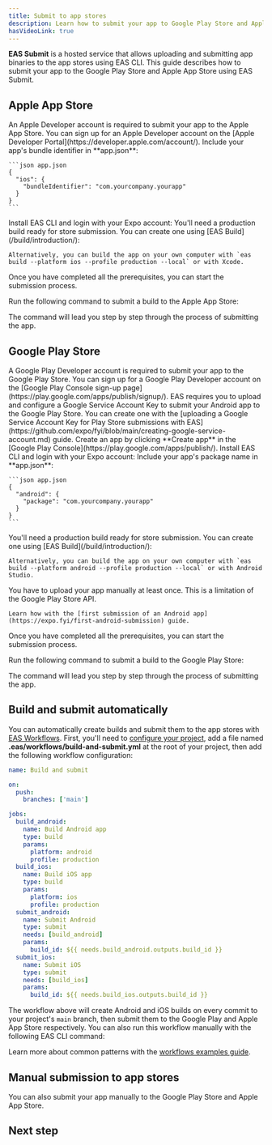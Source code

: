 ```yaml
---
title: Submit to app stores
description: Learn how to submit your app to Google Play Store and Apple App Store from the command line with EAS Submit.
hasVideoLink: true
---
```


**EAS Submit** is a hosted service that allows uploading and submitting app binaries to the app stores using EAS CLI. This guide describes how to submit your app to the Google Play Store and Apple App Store using EAS Submit.

## Apple App Store

  <Requirement number={1} title="Sign up for an Apple Developer account">
    An Apple Developer account is required to submit your app to the Apple App Store. You can sign up for an Apple Developer account on the [Apple Developer Portal](https://developer.apple.com/account/).
  </Requirement>
  <Requirement number={2} title="Include a bundle identifier in app.json">
    Include your app's bundle identifier in **app.json**:

    ```json app.json
    {
      "ios": {
        "bundleIdentifier": "com.yourcompany.yourapp"
      }
    }
    ```

  </Requirement>
  <Requirement number={3} title="Install EAS CLI and authenticate with your Expo account">
    Install EAS CLI and login with your Expo account:

    

  </Requirement>
  <Requirement number={4} title="Build a production app">
    You'll need a production build ready for store submission. You can create one using [EAS Build](/build/introduction/):

    

    Alternatively, you can build the app on your own computer with `eas build --platform ios --profile production --local` or with Xcode.

  </Requirement>

Once you have completed all the prerequisites, you can start the submission process.

Run the following command to submit a build to the Apple App Store:

The command will lead you step by step through the process of submitting the app.

## Google Play Store

  <Requirement number={1} title="Sign up for a Google Play Developer account">
    A Google Play Developer account is required to submit your app to the Google Play Store. You can sign up for a Google Play Developer account on the [Google Play Console sign-up page](https://play.google.com/apps/publish/signup/).
  </Requirement>
  <Requirement number={2} title="Create a Google Service Account">
    EAS requires you to upload and configure a Google Service Account Key to submit your Android app to the Google Play Store. You can create one with the [uploading a Google Service Account Key for Play Store submissions with EAS](https://github.com/expo/fyi/blob/main/creating-google-service-account.md) guide.
  </Requirement>
  <Requirement number={3} title="Create an app on Google Play Console">
    Create an app by clicking **Create app** in the [Google Play Console](https://play.google.com/apps/publish/).
  </Requirement>
  <Requirement number={4} title="Install EAS CLI and authenticate with your Expo account">
    Install EAS CLI and login with your Expo account:

    

  </Requirement>
  <Requirement number={5} title="Include a package name in app.json">
    Include your app's package name in **app.json**:

    ```json app.json
    {
      "android": {
        "package": "com.yourcompany.yourapp"
      }
    }
    ```

  </Requirement>
  <Requirement number={6} title="Build a production app">
    You'll need a production build ready for store submission. You can create one using [EAS Build](/build/introduction/):

    

    Alternatively, you can build the app on your own computer with `eas build --platform android --profile production --local` or with Android Studio.

  </Requirement>
  <Requirement number={7} title="Upload your app manually at least once">
    You have to upload your app manually at least once. This is a limitation of the Google Play Store API.

    Learn how with the [first submission of an Android app](https://expo.fyi/first-android-submission) guide.

  </Requirement>

Once you have completed all the prerequisites, you can start the submission process.

Run the following command to submit a build to the Google Play Store:

The command will lead you step by step through the process of submitting the app.

## Build and submit automatically

You can automatically create builds and submit them to the app stores with [EAS Workflows](/eas/workflows/get-started/). First, you'll need to [configure your project](/eas/workflows/get-started/#configure-your-project), add a file named **.eas/workflows/build-and-submit.yml** at the root of your project, then add the following workflow configuration:

```yaml .eas/workflows/build-and-submit.yml
name: Build and submit

on:
  push:
    branches: ['main']

jobs:
  build_android:
    name: Build Android app
    type: build
    params:
      platform: android
      profile: production
  build_ios:
    name: Build iOS app
    type: build
    params:
      platform: ios
      profile: production
  submit_android:
    name: Submit Android
    type: submit
    needs: [build_android]
    params:
      build_id: ${{ needs.build_android.outputs.build_id }}
  submit_ios:
    name: Submit iOS
    type: submit
    needs: [build_ios]
    params:
      build_id: ${{ needs.build_ios.outputs.build_id }}
```

The workflow above will create Android and iOS builds on every commit to your project's `main` branch, then submit them to the Google Play and Apple App Store respectively. You can also run this workflow manually with the following EAS CLI command:

Learn more about common patterns with the [workflows examples guide](/eas/workflows/examples).

## Manual submission to app stores

You can also submit your app manually to the Google Play Store and Apple App Store.

## Next step